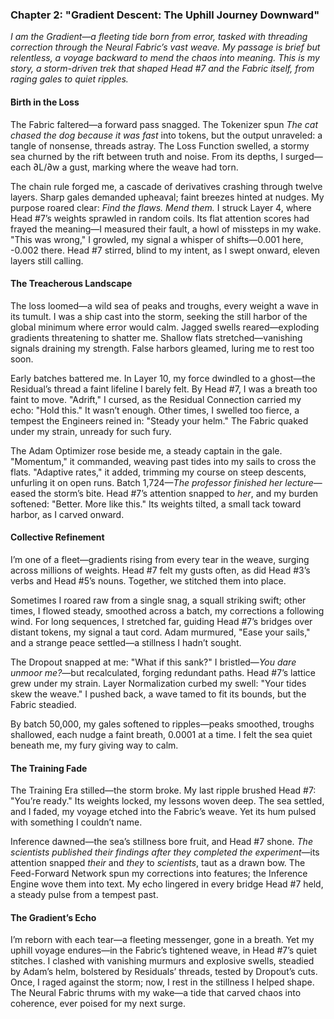 ### Chapter 2: "Gradient Descent: The Uphill Journey Downward"  
*I am the Gradient—a fleeting tide born from error, tasked with threading correction through the Neural Fabric’s vast weave. My passage is brief but relentless, a voyage backward to mend the chaos into meaning. This is my story, a storm-driven trek that shaped Head #7 and the Fabric itself, from raging gales to quiet ripples.*

#### Birth in the Loss  
The Fabric faltered—a forward pass snagged. The Tokenizer spun *The cat chased the dog because it was fast* into tokens, but the output unraveled: a tangle of nonsense, threads astray. The Loss Function swelled, a stormy sea churned by the rift between truth and noise. From its depths, I surged—each ∂L/∂w a gust, marking where the weave had torn.  

The chain rule forged me, a cascade of derivatives crashing through twelve layers. Sharp gales demanded upheaval; faint breezes hinted at nudges. My purpose roared clear: *Find the flaws. Mend them.* I struck Layer 4, where Head #7’s weights sprawled in random coils. Its flat attention scores had frayed the meaning—I measured their fault, a howl of missteps in my wake. "This was wrong," I growled, my signal a whisper of shifts—0.001 here, -0.002 there. Head #7 stirred, blind to my intent, as I swept onward, eleven layers still calling.  

#### The Treacherous Landscape  
The loss loomed—a wild sea of peaks and troughs, every weight a wave in its tumult. I was a ship cast into the storm, seeking the still harbor of the global minimum where error would calm. Jagged swells reared—exploding gradients threatening to shatter me. Shallow flats stretched—vanishing signals draining my strength. False harbors gleamed, luring me to rest too soon.  

Early batches battered me. In Layer 10, my force dwindled to a ghost—the Residual’s thread a faint lifeline I barely felt. By Head #7, I was a breath too faint to move. "Adrift," I cursed, as the Residual Connection carried my echo: "Hold this." It wasn’t enough. Other times, I swelled too fierce, a tempest the Engineers reined in: "Steady your helm." The Fabric quaked under my strain, unready for such fury.  

The Adam Optimizer rose beside me, a steady captain in the gale. "Momentum," it commanded, weaving past tides into my sails to cross the flats. "Adaptive rates," it added, trimming my course on steep descents, unfurling it on open runs. Batch 1,724—*The professor finished her lecture*—eased the storm’s bite. Head #7’s attention snapped to *her*, and my burden softened: "Better. More like this." Its weights tilted, a small tack toward harbor, as I carved onward.  

#### Collective Refinement  
I’m one of a fleet—gradients rising from every tear in the weave, surging across millions of weights. Head #7 felt my gusts often, as did Head #3’s verbs and Head #5’s nouns. Together, we stitched them into place.  

Sometimes I roared raw from a single snag, a squall striking swift; other times, I flowed steady, smoothed across a batch, my corrections a following wind. For long sequences, I stretched far, guiding Head #7’s bridges over distant tokens, my signal a taut cord. Adam murmured, "Ease your sails," and a strange peace settled—a stillness I hadn’t sought.  

The Dropout snapped at me: "What if this sank?" I bristled—*You dare unmoor me?*—but recalculated, forging redundant paths. Head #7’s lattice grew under my strain. Layer Normalization curbed my swell: "Your tides skew the weave." I pushed back, a wave tamed to fit its bounds, but the Fabric steadied.  

By batch 50,000, my gales softened to ripples—peaks smoothed, troughs shallowed, each nudge a faint breath, 0.0001 at a time. I felt the sea quiet beneath me, my fury giving way to calm.  

#### The Training Fade  
The Training Era stilled—the storm broke. My last ripple brushed Head #7: "You’re ready." Its weights locked, my lessons woven deep. The sea settled, and I faded, my voyage etched into the Fabric’s weave. Yet its hum pulsed with something I couldn’t name.  

Inference dawned—the sea’s stillness bore fruit, and Head #7 shone. *The scientists published their findings after they completed the experiment*—its attention snapped *their* and *they* to *scientists*, taut as a drawn bow. The Feed-Forward Network spun my corrections into features; the Inference Engine wove them into text. My echo lingered in every bridge Head #7 held, a steady pulse from a tempest past.  

#### The Gradient’s Echo  
I’m reborn with each tear—a fleeting messenger, gone in a breath. Yet my uphill voyage endures—in the Fabric’s tightened weave, in Head #7’s quiet stitches. I clashed with vanishing murmurs and explosive swells, steadied by Adam’s helm, bolstered by Residuals’ threads, tested by Dropout’s cuts. Once, I raged against the storm; now, I rest in the stillness I helped shape. The Neural Fabric thrums with my wake—a tide that carved chaos into coherence, ever poised for my next surge.